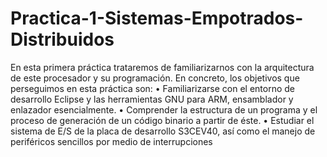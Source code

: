 # Practica-1-Sistemas-Empotrados-Distribuidos
En esta primera práctica trataremos de familiarizarnos con la arquitectura de este procesador y su programación. En concreto, los objetivos que perseguimos en esta práctica son: • Familiarizarse con el entorno de desarrollo Eclipse y las herramientas GNU para ARM, ensamblador y enlazador esencialmente. • Comprender la estructura de un programa y el proceso de generación de un código binario a partir de éste. • Estudiar el sistema de E/S de la placa de desarrollo S3CEV40, así como el manejo de periféricos sencillos por medio de interrupciones
